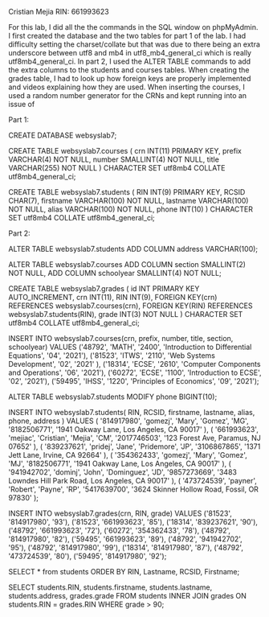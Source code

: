 Cristian Mejia    RIN: 661993623

For this lab, I did all the the commands in the SQL window
on phpMyAdmin. I first created the database and the two tables
for part 1 of the lab. I had difficulty setting the charset/collate
but that was due to there being an extra underscore between utf8 and
mb4 in utf8_mb4_general_ci which is really utf8mb4_general_ci. In part 2,
I used the ALTER TABLE commands to add the extra columns to the students
and courses tables. When creating the grades table, I had to look up how
foreign keys are properly implemented and videos explaining how they are
used. When inserting the courses, I used a random number generator for the
CRNs and kept running into an issue of 


Part 1:

CREATE DATABASE websyslab7;

CREATE TABLE websyslab7.courses (
    crn INT(11) PRIMARY KEY,
    prefix VARCHAR(4) NOT NULL,
    number SMALLINT(4) NOT NULL,
    title VARCHAR(255) NOT NULL
) CHARACTER SET utf8mb4 COLLATE utf8mb4_general_ci;

CREATE TABLE websyslab7.students (
    RIN INT(9) PRIMARY KEY,
    RCSID CHAR(7),
    firstname VARCHAR(100) NOT NULL,
    lastname VARCHAR(100) NOT NULL,
    alias VARCHAR(100) NOT NULL,
    phone INT(10)
) CHARACTER SET utf8mb4 COLLATE utf8mb4_general_ci;

Part 2:

ALTER TABLE websyslab7.students 
    ADD COLUMN address VARCHAR(100);

ALTER TABLE websyslab7.courses 
    ADD COLUMN section SMALLINT(2) NOT NULL, 
    ADD COLUMN schoolyear SMALLINT(4) NOT NULL;

CREATE TABLE websyslab7.grades ( 
    id INT PRIMARY KEY AUTO_INCREMENT, 
    crn INT(11), 
    RIN INT(9), 
    FOREIGN KEY(crn) REFERENCES websyslab7.courses(crn), 
    FOREIGN KEY(RIN) REFERENCES websyslab7.students(RIN), 
    grade INT(3) NOT NULL 
) CHARACTER SET utf8mb4 COLLATE utf8mb4_general_ci;

INSERT INTO websyslab7.courses(crn, prefix, number, title, section, schoolyear) 
VALUES
    ('48792', 'MATH', '2400', 'Introduction to Differential Equations', '04', '2021'),
    ('81523', 'ITWS', '2110', 'Web Systems Development', '02', '2021' ),
    ('18314', 'ECSE', '2610', 'Computer Components and Operations', '06', '2021'),
    ('60272', 'ECSE', '1100', 'Introduction to ECSE', '02', '2021'),
    ('59495', 'IHSS', '1220', 'Principles of Economics', '09', '2021');

ALTER TABLE websyslab7.students MODIFY phone BIGINT(10);

INSERT INTO websyslab7.students( RIN, RCSID, firstname, lastname, alias, phone, address ) 
VALUES
    ( '814917980', 'gomezj', 'Mary', 'Gomez', 'MG', '8182506771', '1941 Oakway Lane, Los Angeles, CA 90017' ),
    ( '661993623', 'mejiac', 'Cristian', 'Mejia', 'CM', '2017746503', '123 Forest Ave, Paramus, NJ 07652' ),
    ( '839237621', 'pridej', 'Jane', 'Pridemore', 'JP', '3106867865', '1371 Jett Lane, Irvine, CA 92664' ),
    ( '354362433', 'gomezj', 'Mary', 'Gomez', 'MJ', '8182506771', '1941 Oakway Lane, Los Angeles, CA 90017' ),
    ( '941942702', 'dominj', 'John', 'Dominguez', 'JD', '9857273669', '3483 Lowndes Hill Park Road, Los Angeles, CA 90017' ),
    ( '473724539', 'payner', 'Robert', 'Payne', 'RP', '5417639700', '3624 Skinner Hollow Road, Fossil, OR 97830' );

INSERT INTO websyslab7.grades(crn, RIN, grade) 
VALUES 
    ('81523', '814917980', '93'), 
    ('81523', '661993623', '85'), 
    ('18314', '839237621', '90'), 
    ('48792', '661993623', '72'), 
    ('60272', '354362433', '78'), 
    ('48792', '814917980', '82'), 
    ('59495', '661993623', '89'), 
    ('48792', '941942702', '95'), 
    ('48792', '814917980', '99'), 
    ('18314', '814917980', '87'), 
    ('48792', '473724539', '80'), 
    ('59495', '814917980', '92');

SELECT * from students ORDER BY RIN, Lastname, RCSID, Firstname;

SELECT students.RIN, students.firstname, students.lastname, students.address, grades.grade FROM students INNER JOIN grades ON students.RIN = grades.RIN WHERE grade > 90;



